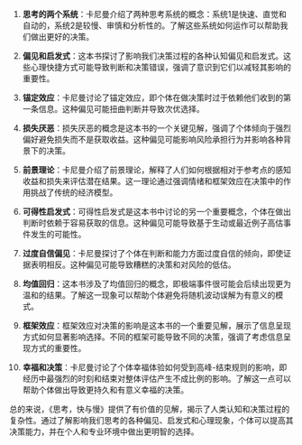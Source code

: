 1. **思考的两个系统**：卡尼曼介绍了两种思考系统的概念：系统1是快速、直觉和自动的，系统2是较慢、审慎和分析性的。了解这些系统如何运作可以帮助我们做出更好的决策。

2. **偏见和启发式**：这本书探讨了影响我们决策过程的各种认知偏见和启发式。这些心理快捷方式可能导致判断和决策错误，强调了意识到它们以减轻其影响的重要性。

3. **锚定效应**：卡尼曼讨论了锚定效应，即个体在做决策时过于依赖他们收到的第一条信息。这种偏见可能扭曲判断并导致次优选择。

4. **损失厌恶**：损失厌恶的概念是这本书的一个关键见解，强调了个体倾向于强烈偏好避免损失而不是获取收益。这种偏见可能影响风险承担行为并影响各种背景下的决策。

5. **前景理论**：卡尼曼介绍了前景理论，解释了人们如何根据相对于参考点的感知收益和损失来评估潜在结果。这一理论通过强调情绪和框架效应在决策中的作用挑战了传统的经济模型。

6. **可得性启发式**：可得性启发式是这本书中讨论的另一个重要概念，个体在做出判断时依赖于容易获取的信息。这种偏见可能导致基于生动或最近例子高估事件发生的可能性。

7. **过度自信偏见**：卡尼曼探讨了个体在判断和能力方面过度自信的倾向，即使证据表明相反。这种偏见可能导致糟糕的决策和对风险的低估。

8. **均值回归**：这本书涉及了均值回归的概念，即极端事件很可能会后续出现更为温和的结果。了解这一现象可以帮助个体避免将随机波动误解为有意义的模式。

9. **框架效应**：框架效应对决策的影响是这本书的一个重要见解，展示了信息呈现方式如何显著影响选择。不同的框架可能导致不同的决策，强调了考虑信息呈现方式的重要性。

10. **幸福和决策**：卡尼曼讨论了个体幸福体验如何受到高峰-结束规则的影响，即经历中最强烈的时刻和结束对整体评估产生不成比例的影响。了解这一点可以帮助个体做出导致更持久和有意义幸福的决策。

总的来说，《思考，快与慢》提供了有价值的见解，揭示了人类认知和决策过程的复杂性。通过了解影响我们思考的各种偏见、启发式和心理现象，个体可以提高其决策能力，并在个人和专业环境中做出更明智的选择。